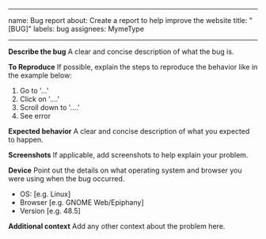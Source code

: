 <!-- SPDX-FileCopyrightText: 2025 Alexandru Mihai Buzduc <lalibuzduc@gmail.com> -->
<!-- SPDX-License-Identifier: FSFAP -->
<!--
Copyright 2025, Alexandru Mihai Buzduc <lalibuzduc@gmail.com>

Copying and distribution of this file, with or without modification,
are permitted in any medium without royalty provided the copyright
notice and this notice are preserved.  This file is offered as-is,
without any warranty.
-->

---
name: Bug report
about: Create a report to help improve the website
title: "[BUG]"
labels: bug
assignees: MymeType

---

**Describe the bug**
A clear and concise description of what the bug is.

**To Reproduce**
If possible, explain the steps to reproduce the behavior like in the example below:

1. Go to '...'
2. Click on '....'
3. Scroll down to '....'
4. See error

**Expected behavior**
A clear and concise description of what you expected to happen.

**Screenshots**
If applicable, add screenshots to help explain your problem.

**Device**
Point out the details on what operating system and browser you were using when the bug occurred.

- OS: [e.g. Linux]
- Browser [e.g. GNOME Web/Epiphany]
- Version [e.g. 48.5]

**Additional context**
Add any other context about the problem here.
